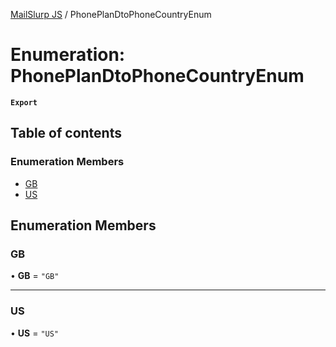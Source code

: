 [MailSlurp JS](../README.md) / PhonePlanDtoPhoneCountryEnum

# Enumeration: PhonePlanDtoPhoneCountryEnum

**`Export`**

## Table of contents

### Enumeration Members

- [GB](PhonePlanDtoPhoneCountryEnum.md#gb)
- [US](PhonePlanDtoPhoneCountryEnum.md#us)

## Enumeration Members

### GB

• **GB** = ``"GB"``

___

### US

• **US** = ``"US"``
